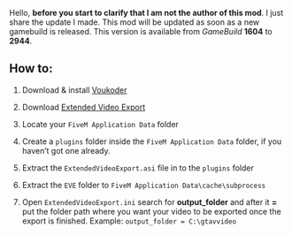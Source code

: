 Hello, **before you start to clarify that I am not the author of this mod**. I just share the update I made.
This mod will be updated as soon as a new gamebuild is released.
This version is available from *GameBuild* **1604** to **2944**.

## How to:

1. Download & install [Voukoder](https://github.com/Vouk/voukoder/releases/tag/12.2)

2. Download [Extended Video Export](https://github.com/Z3do/Extended-Video-Export/releases)

3. Locate your `FiveM Application Data` folder

4. Create a `plugins` folder inside the `FiveM Application Data` folder, if you haven’t got one already.

5. Extract the `ExtendedVideoExport.asi` file in to the `plugins` folder

6. Extract the `EVE` folder to `FiveM Application Data\cache\subprocess`

7. Open `ExtendedVideoExport.ini` search for **output_folder** and after it **=** put the folder path where you want your video to be exported once the export is finished. Example: `output_folder = C:\gtavvideo`